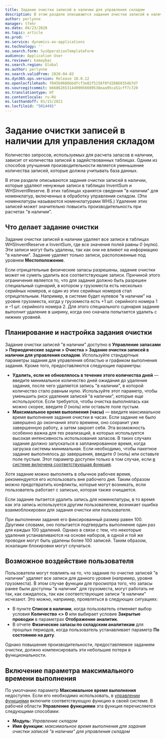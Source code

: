 ```yaml
---
title: Задание очистки записей в наличии для управления складом
description: В этом разделе описываются задания очистки записей в наличии, которые помогают повысить производительность системы, определяя и удаляя связанные, но ненужные записи.
author: perlynne
manager: tfehr
ms.date: 04/23/2020
ms.topic: article
ms.prod: ''
ms.service: dynamics-ax-applications
ms.technology: ''
ms.search.form: SysOperationTemplateForm
audience: Application User
ms.reviewer: kamaybac
ms.search.region: Global
ms.author: perlynne
ms.search.validFrom: 2020-04-03
ms.dyn365.ops.version: Release 10.0.12
ms.openlocfilehash: f045b9686bbdfcf3e82f5158f0fd28860354b7d7
ms.sourcegitcommit: b6686265314499056690538eaa95ca51cff7c720
ms.translationtype: HT
ms.contentlocale: ru-RU
ms.lasthandoff: 01/15/2021
ms.locfileid: "5014491"
---
```

# <a name="warehouse-management-on-hand-entries-cleanup-job"></a>Задание очистки записей в наличии для управления складом

Количество запросов, используемых для расчета запасов в наличии, зависит от количества записей в задействованных таблицах. Одним из способов улучшения производительности является уменьшение количества записей, которые должна учитывать база данных.

В этом разделе описываются задания очистки записей в наличии, которые удаляют ненужные записи в таблицах InventSum и WHSInventReserve. В этих таблицах хранятся сведения "в наличии" для номенклатур, включенных в обработку управления складом. (Эти номенклатуры называются номенклатурами WHS.) Удаление этих записей может значительно повысить производительность при расчетах "в наличии".

## <a name="what-the-cleanup-job-does"></a>Что делает задание очистки

Задание очистки записей в наличии удаляет все записи в таблицах WHSInventReserve и InventSum, где все значения полей равны *0* (нулю). Эти записи могут быть удалены, так как они не влияют на информацию "в наличии". Задание удаляет только записи, расположенные под уровнем **Местоположение**.

Если отрицательные физические запасы разрешены, задание очистки может не суметь удалить все соответствующие записи. Причиной этого ограничения является то, что для задания должно быть разрешен специальный сценарий, в котором у грузоместа есть несколько серийных номеров, и один из этих серийных номеров стал отрицательным. Например, в системе будет нулевое "в наличии" на уровне грузоместа, когда у грузоместа есть +1 шт. серийного номера 1 и –1 шт. серийного номера 2. Для этого специального сценария задание выполнит удаление в ширину, когда оно сначала попытается удалить с нижних уровней.

## <a name="schedule-and-configure-the-cleanup-job"></a>Планирование и настройка задания очистки

Задание очистки записей "в наличии" доступно в **Управление запасами \> Периодические задачи \> Очистка \> Задание очистки записей в наличии для управления складом**. Используйте стандартные параметры задания для управления областью и графиком выполнения задания. Кроме того, предоставляются следующие параметры:

- **Удалить, если не обновлялось в течение этого количества дней** — введите минимальное количество дней ожидания до удаления задания, после чего удаляется запись "в наличии", в которой количество стало равным нулю. Используйте этот параметр, чтобы уменьшить риск удаления записей "в наличии", которые еще используются. Если требуется, чтобы очистка выполнялась как можно скорее, введите *0* (ноль) или оставьте поле пустым.
- **Максимальное время выполнения (часы)** — введите максимальное время выполнения задания очистки в часах. Если задание не было завершено до окончания этого времени, оно сохранит уже завершенную работу, а затем закроет себя. Эта возможность особенно важна для тех реализаций, в которых используется высокая интенсивность использования запасов. В таких случаях задание должно запускаться в запланированное время, когда загрузка системы минимальная. Если необходимо, чтобы пакетное задание выполнялось до завершения, введите *0* (ноль) или оставьте поле пустым. Этот параметр доступен только в том случае, если [в системе включена соответствующая функция](#max-execution-time).

Хотя задание можно выполнять в обычное рабочее время, рекомендуется его использовать вне рабочего дня. Таким образом можно предотвратить конфликты, которые могут возникать, если пользователь работает с записью, которая также очищается.

Если задание пытается удалить запись для номенклатуры, в то время как эта запись используется другим пользователем, возникает ошибка взаимоблокировки для задания очистки или пользователя.

При выполнении задания его фиксированный размер равен 100. Другими словами, оно попытается подтвердить выполнение один раз для каждых 100 удалений. Однако в связи с тем, что некоторые удаления устанавливаются на основе наборов, в одной и той же проводке могут быть удалены более 100 записей. Таким образом, эскалации блокировки могут случаться.

## <a name="possible-user-impact"></a>Возможное воздействие пользователя

Пользователи могут повлиять на то, что задание по очистке записей "в наличии" удаляет все записи для данного уровня (например, уровня грузоместа). В этом случае функции для просмотра того, что запасы ранее были доступны "в наличии" для грузоместа, могут работать не так, как ожидалось, так как соответствующие записи "в наличии" исчезают. Это можно, например, проявляться в следующих ситуациях:

- В пункте **Список в наличии**, когда пользователь отменяет выбор условия **Количество \<\> 0** или выбирает условие **Закрытые проводки** в параметрах **Отображение аналитик**.
- В отчете **Физические запасы по складским аналитикам** для прошлых периодов, когда пользователь устанавливает параметр **По состоянию на дату**.

Однако повышение производительности, предоставляемое заданием очистки, должно компенсировать эти небольшие потери в функциональности.

## <a name="make-the-maximum-execution-time-setting-available"></a><a name="max-execution-time"></a>Включение параметра максимального времени выполнения

По умолчанию параметр **Максимальное время выполнения** недоступен. Если его необходимо использовать, в [управлении функциями](../../fin-ops-core/fin-ops/get-started/feature-management/feature-management-overview.md) включите соответствующую функцию в своей системе. В рабочей области **Управление функциями** эта функция перечисляется следующими способами:

- **Модуль:** *Управление складом*
- **Имя функции:** *максимальное время выполнения для задания очистки записей "в наличии" для управления складом*
